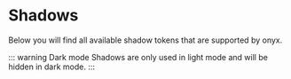 # Shadows

Below you will find all available shadow tokens that are supported by onyx.

::: warning Dark mode
Shadows are only used in light mode and will be hidden in dark mode.
:::

<script lang="ts" setup>
import OnyxShadowTokens from "../.vitepress/components/OnyxShadowTokens.vue"
</script>

<OnyxShadowTokens />
